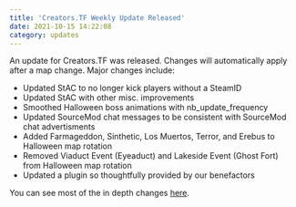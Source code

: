 ```yaml
---
title: 'Creators.TF Weekly Update Released'
date: 2021-10-15 14:22:08
category: updates
---
```



<p>An update for Creators.TF was released. Changes will automatically apply after a map change. Major changes include:</p>
<ul>
    <li>Updated StAC to no longer kick players without a SteamID</li>
    <li>Updated StAC with other misc. improvements</li>
    <li>Smoothed Halloween boss animations with nb_update_frequency</li>
    <li>Updated SourceMod chat messages to be consistent with SourceMod chat advertisments</li>
    <li>Added Farmageddon, Sinthetic, Los Muertos, Terror, and Erebus to Halloween map rotation</li>
    <li>Removed Viaduct Event (Eyeaduct) and Lakeside Event (Ghost Fort) from Halloween map rotation</li>
    <li>Updated a plugin so thoughtfully provided by our benefactors</li>
</ul>
<p>You can see most of the in depth changes <a href="https://github.com/CreatorsTF/gameservers/commit/f026da863db0614e5182262370eb6e2d9952c54c">here</a>.</p>

